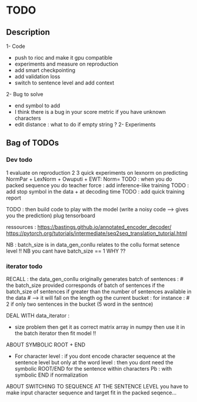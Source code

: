 # TODO

## Description

1- Code
- push to rioc and make it gpu compatible
- experiments and measure on reproduction
- add smart checkpointing
- add validation loss
- switch to sentence level and add context


2- Bug to solve
- end symbol to add
- I think there is a bug in your score metric if you have unknown characters
- edit distance : what to do if empty string ?
2- Experiments

## Bag of TODOs

### Dev todo

1 evaluate on reproduction
2
3 quick experiments on lexnorm on predicting NormPar + LexNorm + Owuputi + EWT: Norm=
TODO : when you do packed sequence you do teacher force : add inference-like training
TODO : add stop symbol in the data + at decoding time
TODO : add quick training report

TODO :
then build code to play with the model (write a noisy code --> gives you the prediction)
plug tensorboard



ressources : https://bastings.github.io/annotated_encoder_decoder/
             https://pytorch.org/tutorials/intermediate/seq2seq_translation_tutorial.html

NB : batch_size is in data_gen_conllu relates to the collu format setence level !!
NB you cant have batch_size == 1 WHY ??


### iterator todo

RECALL :
the data_gen_conllu originally generates batch of sentences :
            #  the batch_size provided corresponds of batch of sentences
if the batch_size of sentences if greater than the number of sentences available in the data
            #  --> it will fall on the length og the current bucket : for instance :
            #  2 if only two sentences in the bucket (5 word in the sentnce)

DEAL WITH data_iterator :
- size problem
then get it as correct matrix array in numpy
then use it in the batch iterator
then fit model !!

ABOUT SYMBOLIC ROOT + END
- For character level : if you dont encode character sequence
at the sentence level but only at the word level :
then you dont need the symbolic ROOT/END for the sentence within characters
Pb : with symbolic END if normalization

ABOUT SWITCHING TO SEQUENCE AT THE SENTENCE LEVEL
you have to make input character sequence and target fit in the packed seqence...